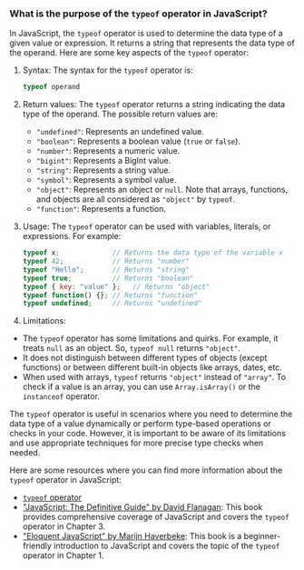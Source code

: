 ### What is the purpose of the `typeof` operator in JavaScript?

In JavaScript, the `typeof` operator is used to determine the data type of a given value or expression. It returns a string that represents the data type of the operand. Here are some key aspects of the `typeof` operator:

1. Syntax:
   The syntax for the `typeof` operator is:
   ```javascript
   typeof operand
   ```

2. Return values:
   The `typeof` operator returns a string indicating the data type of the operand. The possible return values are:
   - `"undefined"`: Represents an undefined value.
   - `"boolean"`: Represents a boolean value (`true` or `false`).
   - `"number"`: Represents a numeric value.
   - `"bigint"`: Represents a BigInt value.
   - `"string"`: Represents a string value.
   - `"symbol"`: Represents a symbol value.
   - `"object"`: Represents an object or `null`. Note that arrays, functions, and objects are all considered as `"object"` by `typeof`.
   - `"function"`: Represents a function.

3. Usage:
   The `typeof` operator can be used with variables, literals, or expressions. For example:
   ```javascript
   typeof x;             // Returns the data type of the variable x
   typeof 42;            // Returns "number"
   typeof "Hello";       // Returns "string"
   typeof true;          // Returns "boolean"
   typeof { key: "value" };   // Returns "object"
   typeof function() {}; // Returns "function"
   typeof undefined;     // Returns "undefined"
   ```

4. Limitations:
  - The `typeof` operator has some limitations and quirks. For example, it treats `null` as an object. So, `typeof null` returns `"object"`.
  - It does not distinguish between different types of objects (except functions) or between different built-in objects like arrays, dates, etc.
  - When used with arrays, `typeof` returns `"object"` instead of `"array"`. To check if a value is an array, you can use `Array.isArray()` or the `instanceof` operator.

The `typeof` operator is useful in scenarios where you need to determine the data type of a value dynamically or perform type-based operations or checks in your code. However, it is important to be aware of its limitations and use appropriate techniques for more precise type checks when needed.

Here are some resources where you can find more information about the `typeof` operator in JavaScript:

- [`typeof` operator](https://developer.mozilla.org/en-US/docs/Web/JavaScript/Reference/Operators/typeof)
- ["JavaScript: The Definitive Guide" by David Flanagan](https://www.oreilly.com/library/view/javascript-the-definitive/9781449393854/): This book provides comprehensive coverage of JavaScript and covers the `typeof` operator in Chapter 3.
- ["Eloquent JavaScript" by Marijn Haverbeke](https://eloquentjavascript.net/): This book is a beginner-friendly introduction to JavaScript and covers the topic of the `typeof` operator in Chapter 1.
